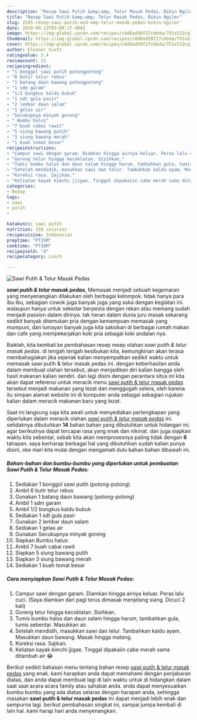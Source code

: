 ```yaml
---
description: "Resep Sawi Putih &amp;amp; Telur Masak Pedas, Bikin Ngiler"
title: "Resep Sawi Putih &amp;amp; Telur Masak Pedas, Bikin Ngiler"
slug: 2545-resep-sawi-putih-and-amp-telur-masak-pedas-bikin-ngiler
date: 2020-09-13T03:09:17.404Z
image: https://img-global.cpcdn.com/recipes/c8d8ad50f27cbbda/751x532cq70/sawi-putih-telur-masak-pedas-foto-resep-utama.jpg
thumbnail: https://img-global.cpcdn.com/recipes/c8d8ad50f27cbbda/751x532cq70/sawi-putih-telur-masak-pedas-foto-resep-utama.jpg
cover: https://img-global.cpcdn.com/recipes/c8d8ad50f27cbbda/751x532cq70/sawi-putih-telur-masak-pedas-foto-resep-utama.jpg
author: Eleanor Scott
ratingvalue: 3.4
reviewcount: 11
recipeingredient:
- "1 bonggol sawi putih potongpotong"
- "6 butir telur rebus"
- "1 batang daun bawang potongpotong"
- "1 sdm garam"
- "1/2 bungkus kaldu bubuk"
- "1 sdt gula pasir"
- "2 lembar daun salam"
- "1 gelas air"
- "Secukupnya minyak goreng"
- " Bumbu halus"
- "7 buah cabai rawit"
- "5 siung bawang putih"
- "3 siung bawang merah"
- "1 buah tomat besar"
recipeinstructions:
- "Campur sawi dengan garam. Diamkan hingga airnya keluar. Peras lalu cuci. (Saya diamkan dari pagi terus dimasak menjelang siang. Dicuci 2 kali)"
- "Goreng telur hingga kecoklatan. Sisihkan."
- "Tumis bumbu halus dan daun salam hingga harum, tambahkan gula, tumis sebentar. Masukkan air."
- "Setelah mendidih, masukkan sawi dan telur. Tambahkan kaldu ayam. Masukkan daun bawang. Masak hingga matang."
- "Koreksi rasa. Sajikan."
- "Keliatan kayak kimchi jjigae. Tinggal dipakaiin cabe merah sama ditambah air 😂"
categories:
- Resep
tags:
- sawi
- putih
- 

katakunci: sawi putih  
nutrition: 259 calories
recipecuisine: Indonesian
preptime: "PT15M"
cooktime: "PT39M"
recipeyield: "4"
recipecategory: Lunch

---
```



![Sawi Putih &amp; Telur Masak Pedas](https://img-global.cpcdn.com/recipes/c8d8ad50f27cbbda/751x532cq70/sawi-putih-telur-masak-pedas-foto-resep-utama.jpg)

<b><i>sawi putih &amp; telur masak pedas</i></b>, Memasak menjadi sebuah kegemaran yang menyenangkan dilakukan oleh berbagai kelompok. tidak hanya para ibu ibu, sebagian cowok juga banyak juga yang suka dengan kegiatan ini. walaupun hanya untuk sekedar berpesta dengan rekan atau memang sudah menjadi passion dalam dirinya. tak heran dalam dunia juru masak sekarang sedikit banyak ditemukan pria dengan kemampuan memasak yang mumpuni, dan lumayan banyak juga kita saksikan di berbagai rumah makan dan cafe yang mempekerjakan koki pria sebagai koki andalan nya.



Baiklah, kita kembali ke pembahasan resep resep olahan <i>sawi putih &amp; telur masak pedas</i>. di tengah tengah kesibukan kita, kemungkinan akan terasa membahagiakan jika sejenak kalian menyempatkan sedikit waktu untuk memasak sawi putih &amp; telur masak pedas ini. dengan keberhasilan anda dalam membuat olahan tersebut, akan menjadikan diri kalian bangga oleh hasil makanan kalian sendiri. dan lagi disini dengan perantara situs ini kita akan dapat referensi untuk meracik menu <u>sawi putih &amp; telur masak pedas</u> tersebut menjadi makanan yang lezat dan menggugah selera, oleh karena itu simpan alamat website ini di komputer anda sebagai sebagian rujukan kalian dalam meracik makanan baru yang lezat.


Saat ini langsung saja kita awali untuk menyediakan perlengkapan yang diperlukan dalam meracik olahan <u><i>sawi putih &amp; telur masak pedas</i></u> ini. setidaknya dibutuhkan <b>14</b> bahan bahan yang dibutuhkan untuk hidangan ini. agar berikutnya dapat tercapai rasa yang enak dan nikmat. dan juga siapkan waktu kita sebentar, sebab kita akan memprosesnya paling tidak dengan <b>6</b> tahapan. saya berharap berbagai hal yang dibutuhkan sudah kalian punya disini, oke mari kita mulai dengan mengamati dulu bahan bahan dibawah ini.

<!--inarticleads1-->

##### Bahan-bahan dan bumbu-bumbu yang diperlukan untuk pembuatan Sawi Putih &amp; Telur Masak Pedas:

1. Sediakan 1 bonggol sawi putih (potong-potong)
1. Ambil 6 butir telur rebus
1. Gunakan 1 batang daun bawang (potong-potong)
1. Ambil 1 sdm garam
1. Ambil 1/2 bungkus kaldu bubuk
1. Sediakan 1 sdt gula pasir
1. Gunakan 2 lembar daun salam
1. Sediakan 1 gelas air
1. Gunakan Secukupnya minyak goreng
1. Siapkan  Bumbu halus:
1. Ambil 7 buah cabai rawit
1. Siapkan 5 siung bawang putih
1. Siapkan 3 siung bawang merah
1. Sediakan 1 buah tomat besar




<!--inarticleads2-->

##### Cara menyiapkan Sawi Putih &amp; Telur Masak Pedas:

1. Campur sawi dengan garam. Diamkan hingga airnya keluar. Peras lalu cuci. (Saya diamkan dari pagi terus dimasak menjelang siang. Dicuci 2 kali)
1. Goreng telur hingga kecoklatan. Sisihkan.
1. Tumis bumbu halus dan daun salam hingga harum, tambahkan gula, tumis sebentar. Masukkan air.
1. Setelah mendidih, masukkan sawi dan telur. Tambahkan kaldu ayam. Masukkan daun bawang. Masak hingga matang.
1. Koreksi rasa. Sajikan.
1. Keliatan kayak kimchi jjigae. Tinggal dipakaiin cabe merah sama ditambah air 😂




Berikut sedikit bahasan menu tentang bahan resep <u>sawi putih &amp; telur masak pedas</u> yang enak. kami harapkan anda dapat memahami dengan penjabaran diatas, dan anda dapat membuat lagi di lain waktu untuk di hidangkan dalam saat saat acara acara family atau sahabat anda. anda dapat menyesuaikan bumbu bumbu yang ada diatas selaras dengan harapan anda, sehingga masakan <b>sawi putih &amp; telur masak pedas</b> ini dapat menjadi lebih enak dan sempurna lagi. berikut pembahasan singkat ini, sampai jumpa kembali di lain hal. kami harap hari anda menyenangkan.
